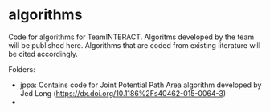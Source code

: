 # algorithms
Code for algorithms for TeamINTERACT. Algoritms developed by the team will be published here. Algorithms that are coded from existing literature will be cited accordingly. 

Folders: 
- jppa: Contains code for Joint Potential Path Area algorithm developed by Jed Long (https://dx.doi.org/10.1186%2Fs40462-015-0064-3)
- 

